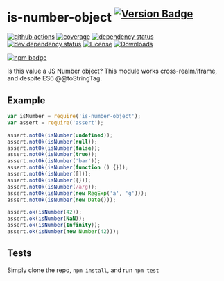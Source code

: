 # is-number-object <sup>[![Version Badge][2]][1]</sup>

[![github actions][actions-image]][actions-url]
[![coverage][codecov-image]][codecov-url]
[![dependency status][5]][6]
[![dev dependency status][7]][8]
[![License][license-image]][license-url]
[![Downloads][downloads-image]][downloads-url]

[![npm badge][11]][1]

Is this value a JS Number object? This module works cross-realm/iframe, and despite ES6 @@toStringTag.

## Example

```js
var isNumber = require('is-number-object');
var assert = require('assert');

assert.notOk(isNumber(undefined));
assert.notOk(isNumber(null));
assert.notOk(isNumber(false));
assert.notOk(isNumber(true));
assert.notOk(isNumber('bar'));
assert.notOk(isNumber(function () {}));
assert.notOk(isNumber([]));
assert.notOk(isNumber({}));
assert.notOk(isNumber(/a/g));
assert.notOk(isNumber(new RegExp('a', 'g')));
assert.notOk(isNumber(new Date()));

assert.ok(isNumber(42));
assert.ok(isNumber(NaN));
assert.ok(isNumber(Infinity));
assert.ok(isNumber(new Number(42)));
```

## Tests
Simply clone the repo, `npm install`, and run `npm test`

[1]: https://npmjs.org/package/is-number-object
[2]: https://versionbadg.es/inspect-js/is-number-object.svg
[5]: https://david-dm.org/inspect-js/is-number-object.svg
[6]: https://david-dm.org/inspect-js/is-number-object
[7]: https://david-dm.org/inspect-js/is-number-object/dev-status.svg
[8]: https://david-dm.org/inspect-js/is-number-object#info=devDependencies
[11]: https://nodei.co/npm/is-number-object.png?downloads=true&stars=true
[license-image]: https://img.shields.io/npm/l/is-number-object.svg
[license-url]: LICENSE
[downloads-image]: https://img.shields.io/npm/dm/is-number-object.svg
[downloads-url]: https://npm-stat.com/charts.html?package=is-number-object
[codecov-image]: https://codecov.io/gh/inspect-js/is-number-object/branch/main/graphs/badge.svg
[codecov-url]: https://app.codecov.io/gh/inspect-js/is-number-object/
[actions-image]: https://img.shields.io/endpoint?url=https://github-actions-badge-u3jn4tfpocch.runkit.sh/inspect-js/is-number-object
[actions-url]: https://github.com/inspect-js/is-number-object/actions

